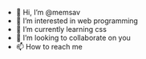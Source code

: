 - 👋 Hi, I’m @memsav
- 👀 I’m interested in web programming
- 🌱 I’m currently learning css
- 💞️ I’m looking to collaborate on you
- 📫 How to reach me 

<!---
memsav/memsav is a ✨ special ✨ repository because its `README.md` (this file) appears on your GitHub profile.
You can click the Preview link to take a look at your changes.
--->
